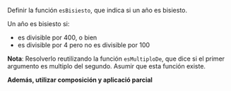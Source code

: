 Definir la función ```esBisiesto```, que indica si un año es bisiesto.

Un año es bisiesto si:

* es divisible por 400, o bien
* es divisible por 4 pero no es divisible por 100

**Nota**: Resolverlo reutilizando la función ```esMultiploDe```, que dice si el primer argumento es multiplo del segundo. Asumir que esta función existe.

**Además, utilizar composición y aplicació parcial**
